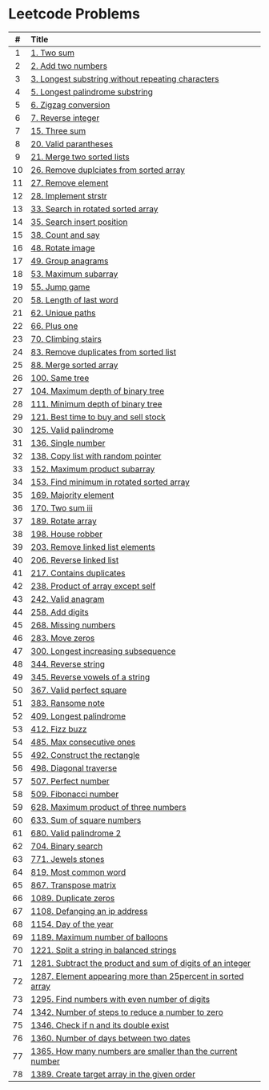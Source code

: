 # Leetcode Problems

  | # | Title |
  | :---: | :--- |
   1 | [1. Two sum](https://github.com/ashishdotme/code.ashish.me/blob/master/leetcode/001-two-sum.js) |
 2 | [2. Add two numbers](https://github.com/ashishdotme/code.ashish.me/blob/master/leetcode/002-add-two-numbers.js) |
 3 | [3. Longest substring without repeating characters](https://github.com/ashishdotme/code.ashish.me/blob/master/leetcode/003-longest-substring-without-repeating-characters.js) |
 4 | [5. Longest palindrome substring](https://github.com/ashishdotme/code.ashish.me/blob/master/leetcode/005-longest-palindrome-substring.js) |
 5 | [6. Zigzag conversion](https://github.com/ashishdotme/code.ashish.me/blob/master/leetcode/006-zigzag-conversion.js) |
 6 | [7. Reverse integer](https://github.com/ashishdotme/code.ashish.me/blob/master/leetcode/007-reverse-integer.js) |
 7 | [15. Three sum](https://github.com/ashishdotme/code.ashish.me/blob/master/leetcode/015-three-sum.js) |
 8 | [20. Valid parantheses](https://github.com/ashishdotme/code.ashish.me/blob/master/leetcode/020-valid-parantheses.js) |
 9 | [21. Merge two sorted lists](https://github.com/ashishdotme/code.ashish.me/blob/master/leetcode/021-merge-two-sorted-lists.js) |
 10 | [26. Remove duplciates from sorted array](https://github.com/ashishdotme/code.ashish.me/blob/master/leetcode/026-remove-duplciates-from-sorted-array.js) |
 11 | [27. Remove element](https://github.com/ashishdotme/code.ashish.me/blob/master/leetcode/027-remove-element.js) |
 12 | [28. Implement strstr](https://github.com/ashishdotme/code.ashish.me/blob/master/leetcode/028-implement-strstr.js) |
 13 | [33. Search in rotated sorted array](https://github.com/ashishdotme/code.ashish.me/blob/master/leetcode/033-search-in-rotated-sorted-array.js) |
 14 | [35. Search insert position](https://github.com/ashishdotme/code.ashish.me/blob/master/leetcode/035-search-insert-position.js) |
 15 | [38. Count and say](https://github.com/ashishdotme/code.ashish.me/blob/master/leetcode/038-count-and-say.js) |
 16 | [48. Rotate image](https://github.com/ashishdotme/code.ashish.me/blob/master/leetcode/048-rotate-image.js) |
 17 | [49. Group anagrams](https://github.com/ashishdotme/code.ashish.me/blob/master/leetcode/049-group-anagrams.js) |
 18 | [53. Maximum subarray](https://github.com/ashishdotme/code.ashish.me/blob/master/leetcode/053-maximum-subarray.js) |
 19 | [55. Jump game](https://github.com/ashishdotme/code.ashish.me/blob/master/leetcode/055-jump-game.js) |
 20 | [58. Length of last word](https://github.com/ashishdotme/code.ashish.me/blob/master/leetcode/058-length-of-last-word.js) |
 21 | [62. Unique paths](https://github.com/ashishdotme/code.ashish.me/blob/master/leetcode/062-unique-paths.js) |
 22 | [66. Plus one](https://github.com/ashishdotme/code.ashish.me/blob/master/leetcode/066-plus-one.js) |
 23 | [70. Climbing stairs](https://github.com/ashishdotme/code.ashish.me/blob/master/leetcode/070-climbing-stairs.js) |
 24 | [83. Remove duplicates from sorted list](https://github.com/ashishdotme/code.ashish.me/blob/master/leetcode/083-remove-duplicates-from-sorted-list.js) |
 25 | [88. Merge sorted array](https://github.com/ashishdotme/code.ashish.me/blob/master/leetcode/088-merge-sorted-array.js) |
 26 | [100. Same tree](https://github.com/ashishdotme/code.ashish.me/blob/master/leetcode/100-same-tree.js) |
 27 | [104. Maximum depth of binary tree](https://github.com/ashishdotme/code.ashish.me/blob/master/leetcode/104-maximum-depth-of-binary-tree.js) |
 28 | [111. Minimum depth of binary tree](https://github.com/ashishdotme/code.ashish.me/blob/master/leetcode/111-minimum-depth-of-binary-tree.js) |
 29 | [121. Best time to buy and sell stock](https://github.com/ashishdotme/code.ashish.me/blob/master/leetcode/121-best-time-to-buy-and-sell-stock.js) |
 30 | [125. Valid palindrome](https://github.com/ashishdotme/code.ashish.me/blob/master/leetcode/125-valid-palindrome.js) |
 31 | [136. Single number](https://github.com/ashishdotme/code.ashish.me/blob/master/leetcode/136-single-number.js) |
 32 | [138. Copy list with random pointer](https://github.com/ashishdotme/code.ashish.me/blob/master/leetcode/138-copy-list-with-random-pointer.js) |
 33 | [152. Maximum product subarray](https://github.com/ashishdotme/code.ashish.me/blob/master/leetcode/152-maximum-product-subarray.js) |
 34 | [153. Find minimum in rotated sorted array](https://github.com/ashishdotme/code.ashish.me/blob/master/leetcode/153-find-minimum-in-rotated-sorted-array.js) |
 35 | [169. Majority element](https://github.com/ashishdotme/code.ashish.me/blob/master/leetcode/169-majority-element.js) |
 36 | [170. Two sum iii](https://github.com/ashishdotme/code.ashish.me/blob/master/leetcode/170-two-sum-iii.js) |
 37 | [189. Rotate array](https://github.com/ashishdotme/code.ashish.me/blob/master/leetcode/189-rotate-array.js) |
 38 | [198. House robber](https://github.com/ashishdotme/code.ashish.me/blob/master/leetcode/198-house-robber.js) |
 39 | [203. Remove linked list elements](https://github.com/ashishdotme/code.ashish.me/blob/master/leetcode/203-remove-linked-list-elements.js) |
 40 | [206. Reverse linked list](https://github.com/ashishdotme/code.ashish.me/blob/master/leetcode/206-reverse-linked-list.js) |
 41 | [217. Contains duplicates](https://github.com/ashishdotme/code.ashish.me/blob/master/leetcode/217-contains-duplicates.js) |
 42 | [238. Product of array except self](https://github.com/ashishdotme/code.ashish.me/blob/master/leetcode/238-product-of-array-except-self.js) |
 43 | [242. Valid anagram](https://github.com/ashishdotme/code.ashish.me/blob/master/leetcode/242-valid-anagram.js) |
 44 | [258. Add digits](https://github.com/ashishdotme/code.ashish.me/blob/master/leetcode/258-add-digits.js) |
 45 | [268. Missing numbers](https://github.com/ashishdotme/code.ashish.me/blob/master/leetcode/268-missing-numbers.js) |
 46 | [283. Move zeros](https://github.com/ashishdotme/code.ashish.me/blob/master/leetcode/283-move-zeros.js) |
 47 | [300. Longest increasing subsequence](https://github.com/ashishdotme/code.ashish.me/blob/master/leetcode/300-longest-increasing-subsequence.js) |
 48 | [344. Reverse string](https://github.com/ashishdotme/code.ashish.me/blob/master/leetcode/344-reverse-string.js) |
 49 | [345. Reverse vowels of a string](https://github.com/ashishdotme/code.ashish.me/blob/master/leetcode/345-reverse-vowels-of-a-string.js) |
 50 | [367. Valid perfect square](https://github.com/ashishdotme/code.ashish.me/blob/master/leetcode/367-valid-perfect-square.js) |
 51 | [383. Ransome note](https://github.com/ashishdotme/code.ashish.me/blob/master/leetcode/383-ransome-note.js) |
 52 | [409. Longest palindrome](https://github.com/ashishdotme/code.ashish.me/blob/master/leetcode/409-longest-palindrome.js) |
 53 | [412. Fizz buzz](https://github.com/ashishdotme/code.ashish.me/blob/master/leetcode/412-fizz-buzz.js) |
 54 | [485. Max consecutive ones](https://github.com/ashishdotme/code.ashish.me/blob/master/leetcode/485-max-consecutive-ones.js) |
 55 | [492. Construct the rectangle](https://github.com/ashishdotme/code.ashish.me/blob/master/leetcode/492-construct-the-rectangle.js) |
 56 | [498. Diagonal traverse](https://github.com/ashishdotme/code.ashish.me/blob/master/leetcode/498-diagonal-traverse.js) |
 57 | [507. Perfect number](https://github.com/ashishdotme/code.ashish.me/blob/master/leetcode/507-perfect-number.js) |
 58 | [509. Fibonacci number](https://github.com/ashishdotme/code.ashish.me/blob/master/leetcode/509-fibonacci-number.js) |
 59 | [628. Maximum product of three numbers](https://github.com/ashishdotme/code.ashish.me/blob/master/leetcode/628-maximum-product-of-three-numbers.js) |
 60 | [633. Sum of square numbers](https://github.com/ashishdotme/code.ashish.me/blob/master/leetcode/633-sum-of-square-numbers.js) |
 61 | [680. Valid palindrome 2](https://github.com/ashishdotme/code.ashish.me/blob/master/leetcode/680-valid-palindrome-2.js) |
 62 | [704. Binary search](https://github.com/ashishdotme/code.ashish.me/blob/master/leetcode/704-binary-search.js) |
 63 | [771. Jewels stones](https://github.com/ashishdotme/code.ashish.me/blob/master/leetcode/771-jewels-stones.js) |
 64 | [819. Most common word](https://github.com/ashishdotme/code.ashish.me/blob/master/leetcode/819-most-common-word.js) |
 65 | [867. Transpose matrix](https://github.com/ashishdotme/code.ashish.me/blob/master/leetcode/867-transpose-matrix.js) |
 66 | [1089. Duplicate zeros](https://github.com/ashishdotme/code.ashish.me/blob/master/leetcode/1089-duplicate-zeros.js) |
 67 | [1108. Defanging an ip address](https://github.com/ashishdotme/code.ashish.me/blob/master/leetcode/1108-defanging-an-ip-address.js) |
 68 | [1154. Day of the year](https://github.com/ashishdotme/code.ashish.me/blob/master/leetcode/1154-day-of-the-year.js) |
 69 | [1189. Maximum number of balloons](https://github.com/ashishdotme/code.ashish.me/blob/master/leetcode/1189-maximum-number-of-balloons.js) |
 70 | [1221. Split a string in balanced strings](https://github.com/ashishdotme/code.ashish.me/blob/master/leetcode/1221-split-a-string-in-balanced-strings.js) |
 71 | [1281. Subtract the product and sum of digits of an integer](https://github.com/ashishdotme/code.ashish.me/blob/master/leetcode/1281-subtract-the-product-and-sum-of-digits-of-an-integer.js) |
 72 | [1287. Element appearing more than 25percent in sorted array](https://github.com/ashishdotme/code.ashish.me/blob/master/leetcode/1287-element-appearing-more-than-25percent-in-sorted-array.js) |
 73 | [1295. Find numbers with even number of digits](https://github.com/ashishdotme/code.ashish.me/blob/master/leetcode/1295-find-numbers-with-even-number-of-digits.js) |
 74 | [1342. Number of steps to reduce a number to zero](https://github.com/ashishdotme/code.ashish.me/blob/master/leetcode/1342-number-of-steps-to-reduce-a-number-to-zero.js) |
 75 | [1346. Check if n and its double exist](https://github.com/ashishdotme/code.ashish.me/blob/master/leetcode/1346-check-if-n-and-its-double-exist.js) |
 76 | [1360. Number of days between two dates](https://github.com/ashishdotme/code.ashish.me/blob/master/leetcode/1360-number-of-days-between-two-dates.js) |
 77 | [1365. How many numbers are smaller than the current number](https://github.com/ashishdotme/code.ashish.me/blob/master/leetcode/1365-how-many-numbers-are-smaller-than-the-current-number.js) |
 78 | [1389. Create target array in the given order](https://github.com/ashishdotme/code.ashish.me/blob/master/leetcode/1389-create-target-array-in-the-given-order.js) |
